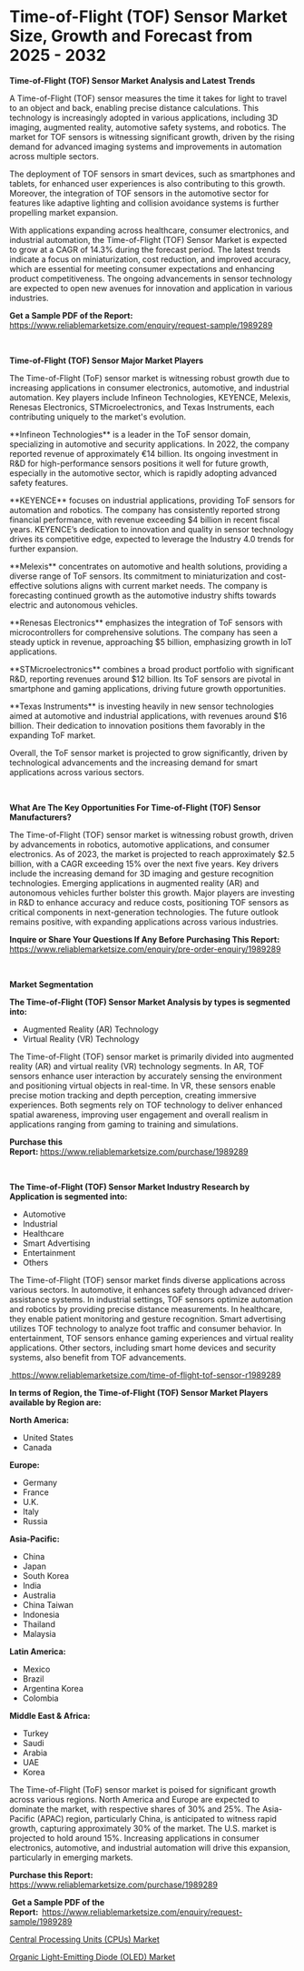 <p><h1>Time-of-Flight (TOF) Sensor Market Size, Growth and Forecast from 2025 - 2032</h1></p><p><strong>Time-of-Flight (TOF) Sensor Market Analysis and Latest Trends</strong></p>
<p><p>A Time-of-Flight (TOF) sensor measures the time it takes for light to travel to an object and back, enabling precise distance calculations. This technology is increasingly adopted in various applications, including 3D imaging, augmented reality, automotive safety systems, and robotics. The market for TOF sensors is witnessing significant growth, driven by the rising demand for advanced imaging systems and improvements in automation across multiple sectors. </p><p>The deployment of TOF sensors in smart devices, such as smartphones and tablets, for enhanced user experiences is also contributing to this growth. Moreover, the integration of TOF sensors in the automotive sector for features like adaptive lighting and collision avoidance systems is further propelling market expansion. </p><p>With applications expanding across healthcare, consumer electronics, and industrial automation, the Time-of-Flight (TOF) Sensor Market is expected to grow at a CAGR of 14.3% during the forecast period. The latest trends indicate a focus on miniaturization, cost reduction, and improved accuracy, which are essential for meeting consumer expectations and enhancing product competitiveness. The ongoing advancements in sensor technology are expected to open new avenues for innovation and application in various industries.</p></p>
<p><strong>Get a Sample PDF of the Report:&nbsp;</strong> <a href="https://www.reliablemarketsize.com/enquiry/request-sample/1989289?utm_campaign=1889&utm_medium=2&utm_source=Github&utm_content=ia&utm_term=07042025&utm_id=time-of-flight-tof-sensor">https://www.reliablemarketsize.com/enquiry/request-sample/1989289</a></p>
<p>&nbsp;</p>
<p><strong>Time-of-Flight (TOF) Sensor Major Market Players</strong></p>
<p><p>The Time-of-Flight (ToF) sensor market is witnessing robust growth due to increasing applications in consumer electronics, automotive, and industrial automation. Key players include Infineon Technologies, KEYENCE, Melexis, Renesas Electronics, STMicroelectronics, and Texas Instruments, each contributing uniquely to the market's evolution.</p><p>**Infineon Technologies** is a leader in the ToF sensor domain, specializing in automotive and security applications. In 2022, the company reported revenue of approximately €14 billion. Its ongoing investment in R&D for high-performance sensors positions it well for future growth, especially in the automotive sector, which is rapidly adopting advanced safety features.</p><p>**KEYENCE** focuses on industrial applications, providing ToF sensors for automation and robotics. The company has consistently reported strong financial performance, with revenue exceeding $4 billion in recent fiscal years. KEYENCE’s dedication to innovation and quality in sensor technology drives its competitive edge, expected to leverage the Industry 4.0 trends for further expansion.</p><p>**Melexis** concentrates on automotive and health solutions, providing a diverse range of ToF sensors. Its commitment to miniaturization and cost-effective solutions aligns with current market needs. The company is forecasting continued growth as the automotive industry shifts towards electric and autonomous vehicles.</p><p>**Renesas Electronics** emphasizes the integration of ToF sensors with microcontrollers for comprehensive solutions. The company has seen a steady uptick in revenue, approaching $5 billion, emphasizing growth in IoT applications.</p><p>**STMicroelectronics** combines a broad product portfolio with significant R&D, reporting revenues around $12 billion. Its ToF sensors are pivotal in smartphone and gaming applications, driving future growth opportunities.</p><p>**Texas Instruments** is investing heavily in new sensor technologies aimed at automotive and industrial applications, with revenues around $16 billion. Their dedication to innovation positions them favorably in the expanding ToF market.</p><p>Overall, the ToF sensor market is projected to grow significantly, driven by technological advancements and the increasing demand for smart applications across various sectors.</p></p>
<p>&nbsp;</p>
<p><strong>What Are The Key Opportunities For Time-of-Flight (TOF) Sensor Manufacturers?</strong></p>
<p><p>The Time-of-Flight (TOF) sensor market is witnessing robust growth, driven by advancements in robotics, automotive applications, and consumer electronics. As of 2023, the market is projected to reach approximately $2.5 billion, with a CAGR exceeding 15% over the next five years. Key drivers include the increasing demand for 3D imaging and gesture recognition technologies. Emerging applications in augmented reality (AR) and autonomous vehicles further bolster this growth. Major players are investing in R&D to enhance accuracy and reduce costs, positioning TOF sensors as critical components in next-generation technologies. The future outlook remains positive, with expanding applications across various industries.</p></p>
<p><strong>Inquire or Share Your Questions If Any Before Purchasing This Report:</strong> <a href="https://www.reliablemarketsize.com/enquiry/pre-order-enquiry/1989289?utm_campaign=1889&utm_medium=2&utm_source=Github&utm_content=ia&utm_term=07042025&utm_id=time-of-flight-tof-sensor">https://www.reliablemarketsize.com/enquiry/pre-order-enquiry/1989289</a></p>
<p>&nbsp;</p>
<p><strong>Market Segmentation</strong></p>
<p><strong>The Time-of-Flight (TOF) Sensor Market Analysis by types is segmented into:</strong></p>
<p><ul><li>Augmented Reality (AR) Technology</li><li>Virtual Reality (VR) Technology</li></ul></p>
<p><p>The Time-of-Flight (TOF) sensor market is primarily divided into augmented reality (AR) and virtual reality (VR) technology segments. In AR, TOF sensors enhance user interaction by accurately sensing the environment and positioning virtual objects in real-time. In VR, these sensors enable precise motion tracking and depth perception, creating immersive experiences. Both segments rely on TOF technology to deliver enhanced spatial awareness, improving user engagement and overall realism in applications ranging from gaming to training and simulations.</p></p>
<p><strong>Purchase this Report:&nbsp;</strong><a href="https://www.reliablemarketsize.com/purchase/1989289?utm_campaign=1889&utm_medium=2&utm_source=Github&utm_content=ia&utm_term=07042025&utm_id=time-of-flight-tof-sensor">https://www.reliablemarketsize.com/purchase/1989289</a></p>
<p>&nbsp;</p>
<p><strong>The Time-of-Flight (TOF) Sensor Market Industry Research by Application is segmented into:</strong></p>
<p><ul><li>Automotive</li><li>Industrial</li><li>Healthcare</li><li>Smart Advertising</li><li>Entertainment</li><li>Others</li></ul></p>
<p><p>The Time-of-Flight (TOF) sensor market finds diverse applications across various sectors. In automotive, it enhances safety through advanced driver-assistance systems. In industrial settings, TOF sensors optimize automation and robotics by providing precise distance measurements. In healthcare, they enable patient monitoring and gesture recognition. Smart advertising utilizes TOF technology to analyze foot traffic and consumer behavior. In entertainment, TOF sensors enhance gaming experiences and virtual reality applications. Other sectors, including smart home devices and security systems, also benefit from TOF advancements.</p></p>
<p><a href="https://www.reliablemarketsize.com/time-of-flight-tof-sensor-r1989289?utm_campaign=1889&utm_medium=2&utm_source=Github&utm_content=ia&utm_term=07042025&utm_id=time-of-flight-tof-sensor">&nbsp;https://www.reliablemarketsize.com/time-of-flight-tof-sensor-r1989289</a></p>
<p><strong>In terms of Region, the Time-of-Flight (TOF) Sensor Market Players available by Region are:</strong></p>
<p>
    <p> <strong> North America: </strong>
        <ul>
            <li>United States</li>
            <li>Canada</li>
        </ul>
        </p> 
    <p> <strong> Europe: </strong>
        <ul>
            <li>Germany</li>
            <li>France</li>
            <li>U.K.</li>
            <li>Italy</li>
            <li>Russia</li>
        </ul>
        </p> 
    <p> <strong> Asia-Pacific: </strong>
        <ul>
            <li>China</li>
            <li>Japan</li>
            <li>South Korea</li>
            <li>India</li>
            <li>Australia</li>
            <li>China Taiwan</li>
            <li>Indonesia</li>
            <li>Thailand</li>
            <li>Malaysia</li>
        </ul>
        </p> 
    <p> <strong> Latin America: </strong>
        <ul>
            <li>Mexico</li>
            <li>Brazil</li>
            <li>Argentina Korea</li>
            <li>Colombia</li>
        </ul>
        </p> 
    <p> <strong> Middle East & Africa: </strong>
        <ul>
            <li>Turkey</li>
            <li>Saudi</li>
            <li>Arabia</li>
            <li>UAE</li>
            <li>Korea</li>
        </ul>
    </p>
    </p>
<p><p>The Time-of-Flight (ToF) sensor market is poised for significant growth across various regions. North America and Europe are expected to dominate the market, with respective shares of 30% and 25%. The Asia-Pacific (APAC) region, particularly China, is anticipated to witness rapid growth, capturing approximately 30% of the market. The U.S. market is projected to hold around 15%. Increasing applications in consumer electronics, automotive, and industrial automation will drive this expansion, particularly in emerging markets.</p></p>
<p><strong>Purchase this Report: </strong><a href="https://www.reliablemarketsize.com/purchase/1989289?utm_campaign=1889&utm_medium=2&utm_source=Github&utm_content=ia&utm_term=07042025&utm_id=time-of-flight-tof-sensor">https://www.reliablemarketsize.com/purchase/1989289</a></p>
<p>&nbsp;<strong>Get a Sample PDF of the Report:&nbsp;&nbsp;</strong><a href="https://www.reliablemarketsize.com/enquiry/request-sample/1989289?utm_campaign=1889&utm_medium=2&utm_source=Github&utm_content=ia&utm_term=07042025&utm_id=time-of-flight-tof-sensor">https://www.reliablemarketsize.com/enquiry/request-sample/1989289</a></p>
<p><strong></strong></p>
<p><p><a href="https://github.com/shamprenadw7/Market-Research-Report-List-1/blob/main/central-processing-units-cpus-market.md?utm_campaign=1889&utm_medium=2&utm_source=Github&utm_content=ia&utm_term=07042025&utm_id=time-of-flight-tof-sensor">Central Processing Units (CPUs) Market</a></p><p><a href="https://github.com/prosalinda88/Market-Research-Report-List-7/blob/main/organic-light-emitting-diode-oled-market.md?utm_campaign=1889&utm_medium=2&utm_source=Github&utm_content=ia&utm_term=07042025&utm_id=time-of-flight-tof-sensor">Organic Light-Emitting Diode (OLED) Market</a></p></p>